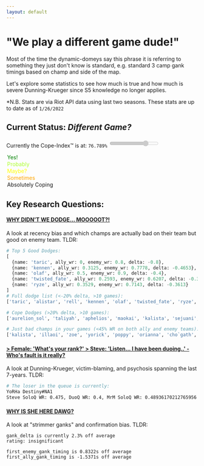 ```yaml
---
layout: default
---
```


# "We play a different game dude!"

Most of the time the dynamic-domeys say this phrase it is referring to something they just don't know is standard,
e.g. standard 3 camp gank timings based on champ and side of the map.

Let's explore some statistics to see how much is true and how much is severe Dunning-Krueger since S5 knowledge no longer applies.

*N.B. Stats are via Riot API data using last two seasons. These stats are up to date as of `1/26/2022`

## Current Status: _Different Game?_

Currently the Cope-Index&trade; is at: `76.789%`
<input type='range' list='tickmarks' disabled value='76.789' /><datalist id='tickmarks'>
  <option value=0 label='Yes!' style='color:green;'></option>
  <option value=1 label='Probably' style='color:greenyellow;'></option>
  <option value=2 label='Maybe?' style='color:yellow;'></option>
  <option value=3 label='Sometimes' style='color:orange;'></option>
  <option value=4 label='Absolutely Coping'></option>
</datalist>

## Key Research Questions:

#### [WHY DIDN'T WE DODGE... MOOOOOT?!](/dodges)
A look at recency bias and which champs are actually bad on their team but good on enemy team. TLDR:
```python
# Top 5 Good Dodges:
[
  {name: 'taric', ally_wr: 0, enemy_wr: 0.8, delta: -0.8},
  {name: 'kennen', ally_wr: 0.3125, enemy_wr: 0.7778, delta: -0.4653},
  {name: 'olaf', ally_wr: 0.5, enemy_wr: 0.9, delta: -0.4},
  {name: 'twisted_fate', ally_wr: 0.2593, enemy_wr: 0.6207, delta: -0.3614},
  {name: 'ryze', ally_wr: 0.3529, enemy_wr: 0.7143, delta: -0.3613}
]
# Full dodge list (<-20% delta, >10 games):
['taric', 'alistar', 'rell', 'kennen', 'olaf', 'twisted_fate', 'ryze', 'kindred', 'zeri', 'master_yi', 'lissandra', 'vex', 'udyr', 'malzahar']

# Cope Dodges (>20% delta, >10 games):
['aurelion_sol', 'taliyah', 'aphelios', 'maokai', 'kalista', 'sejuani', '']

# Just bad champs in your games (<45% WR on both ally and enemy teams):
['kalista', 'illaoi', 'zoe', 'yorick', 'poppy', 'orianna', 'cho`gath', 'shyvana', 'elise', 'lux', 'viego', 'twitch', 'pantheon', 'wukong', 'lillia', 'yummi', 'zyra', 'rumble', 'nidalee', 'gangplank', 'samira', 'syndra', 'qiyana']
```

#### [> Female: 'What's your rank?' > Steve: 'Listen... I have been duoing..' - Who's fault is it really?](/loser)
A look at Dunning-Krueger, victim-blaming, and psychosis spanning the last 7-years. TLDR:
```bash
# The loser in the queue is currently:
YoRHa Destiny#NA1
Steve SoloQ WR: 0.475, DuoQ WR: 0.4, MrM SoloQ WR: 0.48936170212765956 (Updated: 01/29/22)
```

#### [WHY IS SHE HERE DAWG?](/ganks)
A look at "strimmer ganks" and confirmation bias. TLDR:
```
gank_delta is currently 2.3% off average
rating: insignificant

first_enemy_gank_timing is 0.8322s off average
first_ally_gank_timing is -1.5371s off average
```
